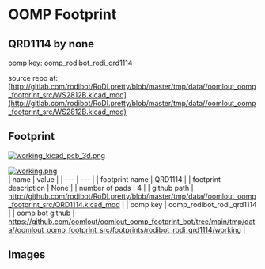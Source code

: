 # OOMP Footprint  
## QRD1114  by none  
  
oomp key: oomp_rodibot_rodi_qrd1114  
  
source repo at: [http://gitlab.com/rodibot/RoDI.pretty/blob/master/tmp/data//oomlout_oomp_footprint_src/WS2812B.kicad_mod](http://gitlab.com/rodibot/RoDI.pretty/blob/master/tmp/data//oomlout_oomp_footprint_src/WS2812B.kicad_mod)  
## Footprint  
  
[![working_kicad_pcb_3d.png](working_kicad_pcb_3d_600.png)](working_kicad_pcb_3d.png)  
  
[![working.png](working_600.png)](working.png)  
| name | value | 
| --- | --- | 
| footprint name | QRD1114 | 
| footprint description | None | 
| number of pads | 4 | 
| github path | http://github.com/rodibot/RoDI.pretty/blob/master/tmp/data//oomlout_oomp_footprint_src/QRD1114.kicad_mod | 
| oomp key | oomp_rodibot_rodi_qrd1114 | 
| oomp bot github | https://github.com/oomlout/oomlout_oomp_footprint_bot/tree/main/tmp/data//oomlout_oomp_footprint_src/footprints/rodibot_rodi_qrd1114/working | 
## Images  
